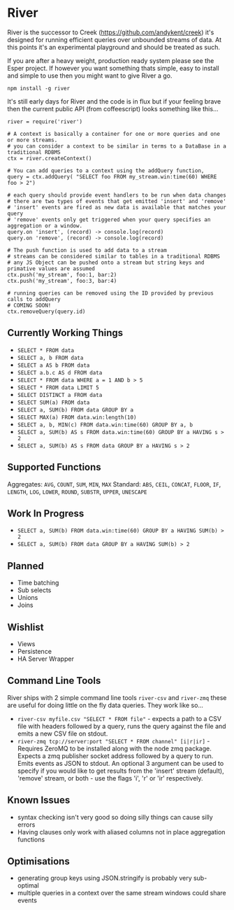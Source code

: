 River
=====

River is the successor to Creek (https://github.com/andykent/creek) it's designed for running efficient queries over unbounded streams of data. At this points it's an experimental playground and should be treated as such.

If you are after a heavy weight, production ready system please see the Esper project. If however you want something thats simple, easy to install and simple to use then you might want to give River a go.

    npm install -g river

It's still early days for River and the code is in flux but if your feeling brave then the current public API (from coffeescript) looks something like this...

    river = require('river')

    # A context is basically a container for one or more queries and one or more streams.
    # you can consider a context to be similar in terms to a DataBase in a traditional RDBMS
    ctx = river.createContext()

    # You can add queries to a context using the addQuery function,
    query = ctx.addQuery( "SELECT foo FROM my_stream.win:time(60) WHERE foo > 2")

    # each query should provide event handlers to be run when data changes
    # there are two types of events that get emitted 'insert' and 'remove'
    # 'insert' events are fired as new data is available that matches your query
    # 'remove' events only get triggered when your query specifies an aggregation or a window.
    query.on 'insert', (record) -> console.log(record)
    query.on 'remove', (record) -> console.log(record)

    # The push function is used to add data to a stream
    # streams can be considered similar to tables in a traditional RDBMS
    # any JS Object can be pushed onto a stream but string keys and primative values are assumed
    ctx.push('my_stream', foo:1, bar:2)
    ctx.push('my_stream', foo:3, bar:4)

    # running queries can be removed using the ID provided by previous calls to addQuery
    # COMING SOON!
    ctx.removeQuery(query.id)


Currently Working Things
------------------------
* `SELECT * FROM data`
* `SELECT a, b FROM data`
* `SELECT a AS b FROM data`
* `SELECT a.b.c AS d FROM data`
* `SELECT * FROM data WHERE a = 1 AND b > 5`
* `SELECT * FROM data LIMIT 5`
* `SELECT DISTINCT a FROM data`
* `SELECT SUM(a) FROM data`
* `SELECT a, SUM(b) FROM data GROUP BY a`
* `SELECT MAX(a) FROM data.win:length(10)`
* `SELECT a, b, MIN(c) FROM data.win:time(60) GROUP BY a, b`
* `SELECT a, SUM(b) AS s FROM data.win:time(60) GROUP BY a HAVING s > 2`
* `SELECT a, SUM(b) AS s FROM data GROUP BY a HAVING s > 2`


Supported Functions
-------------------
Aggregates: `AVG`, `COUNT`, `SUM`, `MIN`, `MAX`
Standard: `ABS`, `CEIL`, `CONCAT`, `FLOOR`, `IF`, `LENGTH`, `LOG`, `LOWER`, `ROUND`, `SUBSTR`, `UPPER`, `UNESCAPE`


Work In Progress
----------------
* `SELECT a, SUM(b) FROM data.win:time(60) GROUP BY a HAVING SUM(b) > 2`
* `SELECT a, SUM(b) FROM data GROUP BY a HAVING SUM(b) > 2`


Planned
-------
* Time batching
* Sub selects
* Unions
* Joins


Wishlist
--------
* Views
* Persistence
* HA Server Wrapper


Command Line Tools
------------------
River ships with 2 simple command line tools `river-csv` and `river-zmq` these are useful for doing little on the fly data queries. They work like so...

* `river-csv myfile.csv "SELECT * FROM file"` - expects a path to a CSV file with headers followed by a query, runs the query against the file and emits a new CSV file on stdout.
* `river-zmq tcp://server:port "SELECT * FROM channel" [i|r|ir]` - Requires ZeroMQ to be installed along with the node zmq package. Expects a zmq publisher socket address followed by a  query to run. Emits events as JSON to stdout. An optional 3 argument can be used to specify if you would like to get results from the 'insert' stream (default), 'remove' stream, or both - use the flags 'i', 'r' or 'ir' respectively.


Known Issues
------------
* syntax checking isn't very good so doing silly things can cause silly errors
* Having clauses only work with aliased columns not in place aggregation functions

Optimisations
-------------
* generating group keys using JSON.stringify is probably very sub-optimal
* multiple queries in a context over the same stream windows could share events



